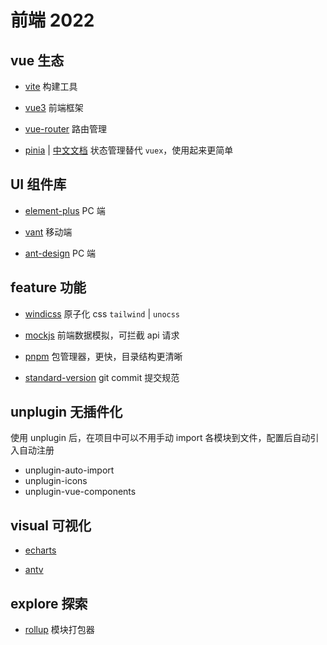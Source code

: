 # 前端 2022

## vue 生态

- [vite](https://cn.vitejs.dev/guide/) 构建工具

- [vue3](https://vuejs.org/guide/introduction.html) 前端框架

- [vue-router](https://router.vuejs.org/) 路由管理

- [pinia](https://pinia.vuejs.org/) | [中文文档](https://pinia.web3doc.top/) 状态管理替代 `vuex`，使用起来更简单

## UI 组件库

- [element-plus](https://element-plus.gitee.io/zh-CN/) PC 端

- [vant](https://vant-contrib.gitee.io/vant/#/zh-CN) 移动端

- [ant-design](https://www.antdv.com/components/overview) PC 端

## feature 功能

- [windicss](https://windicss.org/guide/installation.html) 原子化 css `tailwind` | `unocss`

- [mockjs](https://github.com/nuysoft/Mock/wiki/Getting-Started) 前端数据模拟，可拦截 api 请求

- [pnpm](https://www.pnpm.cn/) 包管理器，更快，目录结构更清晰

- [standard-version](https://www.conventionalcommits.org/zh-hans/v1.0.0-beta.4) git commit 提交规范

## unplugin 无插件化

使用 unplugin 后，在项目中可以不用手动 import 各模块到文件，配置后自动引入自动注册

- unplugin-auto-import
- unplugin-icons
- unplugin-vue-components

## visual 可视化

- [echarts](https://echarts.apache.org/zh/index.html)

- [antv](https://antv.vision/zh)

## explore 探索

- [rollup](https://www.rollupjs.com/) 模块打包器
